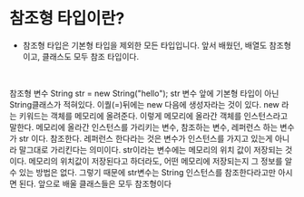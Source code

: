# 참조형 타입이란?
* 참조형 타입은 기본형 타입을 제외한 모든 타입입니다. 앞서 배웠던, 배열도 참조형이고, 클래스도 모두 참조 타입이다.
<br/>

참조형 변수
String str = new String("hello");
str 변수 앞에 기본형 타입이 아닌 String클래스가 적혀있다.
이퀄(=)뒤에는 new 다음에 생성자라는 것이 있다.
new 라는 키워드는 객체를 메모리에 올려준다. 이렇게 메모리에 올라간 객체를 인스턴스라고 말한다.
메모리에 올라간 인스턴스를 가리키는 변수, 참조하는 변수, 레퍼런스 하는 변수가 str 이다. 참조한다. 레퍼런스 한다라는 것은 변수가 인스턴스를 가지고 있는게 아니라 말그대로 가리킨다는 의미이다.
str이라는 변수에는 메모리의 위치 값이 저장되는 것이다. 메모리의 위치값이 저장된다고 하더라도, 어떤 메모리에 저장되는지 그 정보를 알 수 있는 방법은 없다. 그렇기 때문에 str변수는 String 인스턴스를 참조한다라고만 아시면 된다.
앞으로 배울 클래스들은 모두 참조형이다
